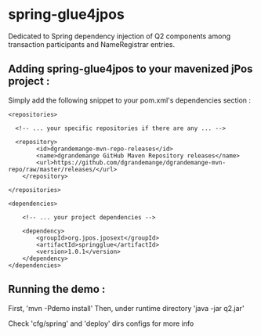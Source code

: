 spring-glue4jpos
================

Dedicated to Spring dependency injection of Q2 components among transaction participants and NameRegistrar entries.

Adding spring-glue4jpos to your mavenized jPos project :
---------------------------------------------------------
Simply add the following snippet to your pom.xml's dependencies section :

    <repositories>
    
      <!-- ... your specific repositories if there are any ... -->
    
      <repository>
    		<id>dgrandemange-mvn-repo-releases</id>
    		<name>dgrandemange GitHub Maven Repository releases</name>
    		<url>https://github.com/dgrandemange/dgrandemange-mvn-repo/raw/master/releases/</url>
    	</repository>
    
    </repositories>

    <dependencies>
    
        <!-- ... your project dependencies -->
    
        <dependency>
            <groupId>org.jpos.jposext</groupId>
            <artifactId>springglue</artifactId>
            <version>1.0.1</version>
        </dependency>        
    </dependencies>

Running the demo :
------------------ 
First, 'mvn -Pdemo install'
Then, under runtime directory 'java -jar q2.jar'

Check 'cfg/spring' and 'deploy' dirs configs for more info